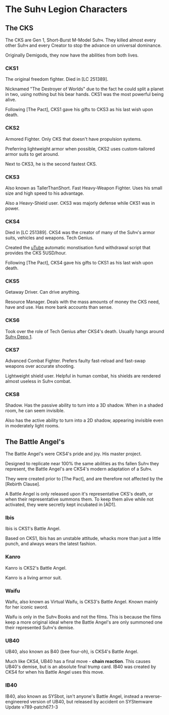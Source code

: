 # The Suhч Legion Characters
## The CKS
The CKS are Gen 1, Short-Burst M-Model Suhч. They killed almost every other Suhч and every Creator to stop the advance on universal dominance.

Originally Demigods, they now have the abilities from both lives.
### CKS1
The original freedom fighter. Died in [LC 251389].

Nicknamed "The Destroyer of Worlds" due to the fact he could split a planet in two, using nothing but his bear hands. CKS1 was the most powerful being alive.

Following [The Pact], CKS1 gave his gifts to CKS3 as his last wish upon death.
### CKS2
Armored Fighter. Only CKS that doesn't have propulsion systems.

Preferring lightweight armor when possible, CKS2 uses custom-tailored armor suits to get around.

Next to CKS3, he is the second fastest CKS.
### CKS3
Also known as TallerThanShort. Fast Heavy-Weapon Fighter. Uses his small size and high speed to his advantage.

Also a Heavy-Shield user. CKS3 was majorly defense while CKS1 was in power.
### CKS4
Died in [LC 251389]. CKS4 was the creator of many of the Suhч's armor suits, vehicles and weapons. Tech Genius.

Created the [uTube](https://common-codes.github.io/uTube/) automatic monstisation fund withdrawal script that provides the CKS 5USD/hour.

Following [The Pact], CKS4 gave his gifts to CKS1 as his last wish upon death.
### CKS5
Getaway Driver. Can drive anything.

Resource Manager. Deals with the mass amounts of money the CKS need, have and use. Has more bank accounts than sense.
### CKS6
Took over the role of Tech Genius after CKS4's death. Usually hangs around [Suhч Depo 1](https://tallerthanshort.github.io/gps/depos/#depo-1).
### CKS7
Advanced Combat Fighter. Prefers faulty fast-reload and fast-swap weapons over accurate shooting.

Lightweight shield user. Helpful in human combat, his shields are rendered almost useless in Suhч combat.
### CKS8
Shadow. Has the passive ability to turn into a 3D shadow. When in a shaded room, he can seem invisible.

Also has the active ability to turn into a 2D shadow, appearing invisible even in moderately light rooms.
## The Battle Angel's
The Battle Angel's were CKS4's pride and joy. His master project.

Designed to replicate near 100% the same abilities as ths fallen Suhч they represent, the Battle Angel's are CKS4's modern adaptation of a Suhч.

They were created prior to [The Pact], and are therefore not affected by the [Rebirth Clause].

A Battle Angel is only released upon it's representative CKS's death, or when their representative summons them. To keep them alive while not activated, they were secretly kept incubated in [AD1].
### Ibis
Ibis is CKS1's Battle Angel.

Based on CKS1, Ibis has an unstable attitude, whacks more than just a little punch, and always wears the latest fashion.
### Kanro
Kanro is CKS2's Battle Angel.

Kanro is a living armor suit.
### Waifu
Waifu, also known as Virtual Waifu, is CKS3's Battle Angel. Known mainly for her iconic sword.

Waifu is only in the Suhч Books and not the films. This is because the films keep a more original ideal where the Battle Angel's are only summoned one their represented Suhч's demise.
### UB40
UB40, also known as B40 (bee four-oh), is CKS4's Battle Angel.

Much like CKS4, UB40 has a final move - **chain reaction**. This causes UB40's demise, but is an absolute final trump card. IB40 was created by CKS4 for when his Battle Angel uses this move.
### IB40
IB40, also known as SYSbot, isn't anyone's Battle Angel, instead a reverse-engineered version of UB40, but released by accident on SYStemware Update v789-patch67.1-3
